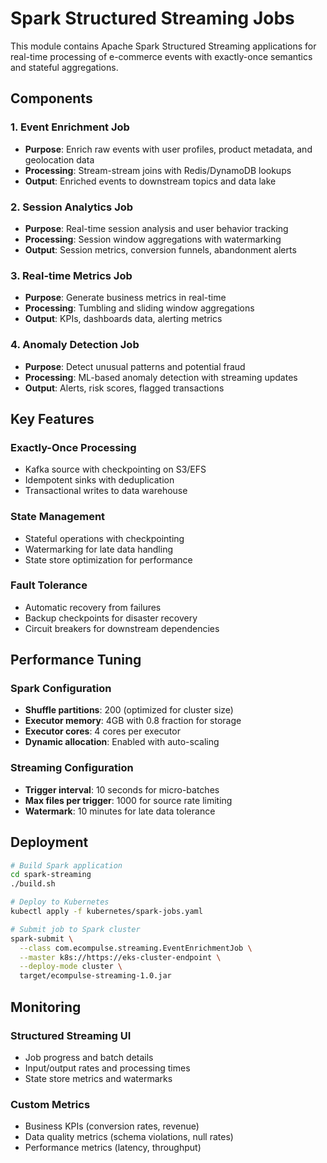 # Spark Structured Streaming Jobs

This module contains Apache Spark Structured Streaming applications for real-time processing of e-commerce events with exactly-once semantics and stateful aggregations.

## Components

### 1. Event Enrichment Job
- **Purpose**: Enrich raw events with user profiles, product metadata, and geolocation data
- **Processing**: Stream-stream joins with Redis/DynamoDB lookups
- **Output**: Enriched events to downstream topics and data lake

### 2. Session Analytics Job
- **Purpose**: Real-time session analysis and user behavior tracking
- **Processing**: Session window aggregations with watermarking
- **Output**: Session metrics, conversion funnels, abandonment alerts

### 3. Real-time Metrics Job
- **Purpose**: Generate business metrics in real-time
- **Processing**: Tumbling and sliding window aggregations
- **Output**: KPIs, dashboards data, alerting metrics

### 4. Anomaly Detection Job
- **Purpose**: Detect unusual patterns and potential fraud
- **Processing**: ML-based anomaly detection with streaming updates
- **Output**: Alerts, risk scores, flagged transactions

## Key Features

### Exactly-Once Processing
- Kafka source with checkpointing on S3/EFS
- Idempotent sinks with deduplication
- Transactional writes to data warehouse

### State Management
- Stateful operations with checkpointing
- Watermarking for late data handling
- State store optimization for performance

### Fault Tolerance
- Automatic recovery from failures
- Backup checkpoints for disaster recovery
- Circuit breakers for downstream dependencies

## Performance Tuning

### Spark Configuration
- **Shuffle partitions**: 200 (optimized for cluster size)
- **Executor memory**: 4GB with 0.8 fraction for storage
- **Executor cores**: 4 cores per executor
- **Dynamic allocation**: Enabled with auto-scaling

### Streaming Configuration
- **Trigger interval**: 10 seconds for micro-batches
- **Max files per trigger**: 1000 for source rate limiting
- **Watermark**: 10 minutes for late data tolerance

## Deployment

```bash
# Build Spark application
cd spark-streaming
./build.sh

# Deploy to Kubernetes
kubectl apply -f kubernetes/spark-jobs.yaml

# Submit job to Spark cluster
spark-submit \
  --class com.ecompulse.streaming.EventEnrichmentJob \
  --master k8s://https://eks-cluster-endpoint \
  --deploy-mode cluster \
  target/ecompulse-streaming-1.0.jar
```

## Monitoring

### Structured Streaming UI
- Job progress and batch details
- Input/output rates and processing times
- State store metrics and watermarks

### Custom Metrics
- Business KPIs (conversion rates, revenue)
- Data quality metrics (schema violations, null rates)
- Performance metrics (latency, throughput)
